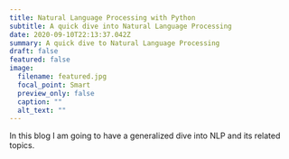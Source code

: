 ```yaml
---
title: Natural Language Processing with Python
subtitle: A quick dive into Natural Language Processing
date: 2020-09-10T22:13:37.042Z
summary: A quick dive to Natural Language Processing
draft: false
featured: false
image:
  filename: featured.jpg
  focal_point: Smart
  preview_only: false
  caption: ""
  alt_text: ""
---
```

In this blog I am going to have a generalized dive into NLP and its related topics.

